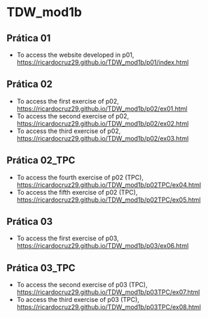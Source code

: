 # TDW_mod1b

## Prática 01

- To access the website developed in p01, https://ricardocruz29.github.io/TDW_mod1b/p01/index.html

## Prática 02

- To access the first exercise of p02, https://ricardocruz29.github.io/TDW_mod1b/p02/ex01.html
- To access the second exercise of p02, https://ricardocruz29.github.io/TDW_mod1b/p02/ex02.html
- To access the third exercise of p02, https://ricardocruz29.github.io/TDW_mod1b/p02/ex03.html

## Prática 02_TPC

- To access the fourth exercise of p02 (TPC), https://ricardocruz29.github.io/TDW_mod1b/p02TPC/ex04.html
- To access the fifth exercise of p02 (TPC), https://ricardocruz29.github.io/TDW_mod1b/p02TPC/ex05.html

## Prática 03

- To access the first exercise of p03, https://ricardocruz29.github.io/TDW_mod1b/p03/ex06.html

## Prática 03_TPC

- To access the second exercise of p03 (TPC), https://ricardocruz29.github.io/TDW_mod1b/p03TPC/ex07.html
- To access the third exercise of p03 (TPC), https://ricardocruz29.github.io/TDW_mod1b/p03TPC/ex08.html
